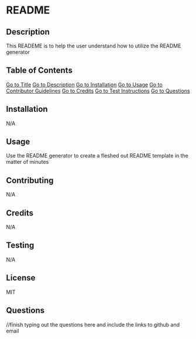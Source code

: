 # README


## Description

This READEME is to help the user understand how to utilize the README generator

## Table of Contents

[Go to Title](#-title)
[Go to Description](#-description)
[Go to Installation](#-installation)
[Go to Usage](#-usage)
[Go to Contributor Guidelines](#-guidelines)
[Go to Credits](#-credits)
[Go to Test Instructions](#-testing) 
[Go to Questions](#-questions)

## Installation

N/A

## Usage

Use the README generator to create a fleshed out README template in the matter of minutes

## Contributing

N/A

## Credits

N/A

## Testing

N/A

## License

MIT

## Questions

//finish typing out the questions here and include the links to github and email

